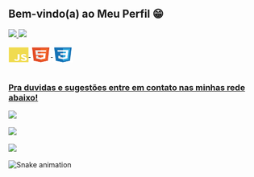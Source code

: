 ## Bem-vindo(a) ao Meu Perfil  😁

 <div>
<a href="https://github.com/LucasPereira01">
<img height="180em" src="https://github-readme-stats.vercel.app/api?username=LucasPereira01&show_icons=true&theme=tokyonight&include_all_commits=true&count_private=true"/>
 <img height="180em"src="https://github-readme-stats.vercel.app/api/top-langs/?username=LucasPereira01&layout=compact&langs_count=6&theme=tokyonight"/>
</div>
<div style="display: inline_block"><br>
  <img align="center" alt="Js" height="30" width="40" src="https://raw.githubusercontent.com/devicons/devicon/master/icons/javascript/javascript-plain.svg">
  <img align="center" alt="HTML" height="30" width="40" src="https://raw.githubusercontent.com/devicons/devicon/master/icons/html5/html5-original.svg">
  <img align="center" alt="CSS" height="30" width="40" src="https://raw.githubusercontent.com/devicons/devicon/master/icons/css3/css3-original.svg">
</div>
 
 <br>
 
  ### Pra duvidas e sugestões entre em contato nas minhas rede abaixo!
 
<div> 
  <a href="https://www.instagram.com/lucaspereira_078/" target="_blank"><img src="https://img.shields.io/badge/-Instagram-%23E4405F?style=for-the-badge&logo=instagram&logoColor=white" target="_blank"></a>
 
  <a href ="lucaspdocarmo@gmail.com"><img src="https://img.shields.io/badge/-Gmail-%23333?style=for-the-badge&logo=gmail&logoColor=white" target="_blank"></a>
 
 
  <a href = "https://www.linkedin.com/in/lucas-pereira-dev" target="_blank"><img src="https://img.shields.io/badge/-LinkedIn-%230077B5?style=for-the-badge&logo=linkedin&logoColor=white" target="_blank"></a> 
 
  ![Snake animation](https://github.com/LucasPereira01/LucasPereira01/blob/output/github-contribution-grid-snake.svg)

</div>
